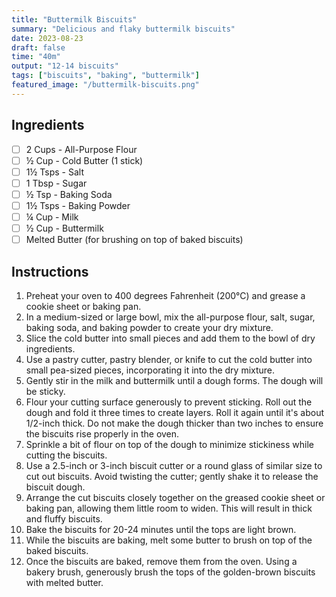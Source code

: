 ```yaml
---
title: "Buttermilk Biscuits"
summary: "Delicious and flaky buttermilk biscuits"
date: 2023-08-23
draft: false
time: "40m"
output: "12-14 biscuits"
tags: ["biscuits", "baking", "buttermilk"]
featured_image: "/buttermilk-biscuits.png"
---
```


## Ingredients

- [ ] 2 Cups - All-Purpose Flour
- [ ] ½ Cup - Cold Butter (1 stick)
- [ ] 1½ Tsps - Salt
- [ ] 1 Tbsp - Sugar
- [ ] ½ Tsp - Baking Soda
- [ ] 1½ Tsps - Baking Powder
- [ ] ¼ Cup - Milk
- [ ] ½ Cup - Buttermilk
- [ ] Melted Butter (for brushing on top of baked biscuits)

## Instructions

1. Preheat your oven to 400 degrees Fahrenheit (200°C) and grease a cookie sheet or baking pan.
2. In a medium-sized or large bowl, mix the all-purpose flour, salt, sugar, baking soda, and baking powder to create your dry mixture.
3. Slice the cold butter into small pieces and add them to the bowl of dry ingredients.
4. Use a pastry cutter, pastry blender, or knife to cut the cold butter into small pea-sized pieces, incorporating it into the dry mixture.
5. Gently stir in the milk and buttermilk until a dough forms. The dough will be sticky.
6. Flour your cutting surface generously to prevent sticking. Roll out the dough and fold it three times to create layers. Roll it again until it's about 1/2-inch thick. Do not make the dough thicker than two inches to ensure the biscuits rise properly in the oven.
7. Sprinkle a bit of flour on top of the dough to minimize stickiness while cutting the biscuits.
8. Use a 2.5-inch or 3-inch biscuit cutter or a round glass of similar size to cut out biscuits. Avoid twisting the cutter; gently shake it to release the biscuit dough.
9. Arrange the cut biscuits closely together on the greased cookie sheet or baking pan, allowing them little room to widen. This will result in thick and fluffy biscuits.
10. Bake the biscuits for 20-24 minutes until the tops are light brown.
11. While the biscuits are baking, melt some butter to brush on top of the baked biscuits.
12. Once the biscuits are baked, remove them from the oven. Using a bakery brush, generously brush the tops of the golden-brown biscuits with melted butter.
